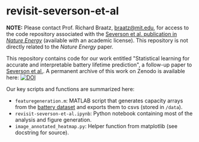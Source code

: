 # revisit-severson-et-al

**NOTE:** Please contact Prof. Richard Braatz, braatz@mit.edu, for access to the code repository associated with the [Severson et al. publication in *Nature Energy*](https://doi.org/10.1038/s41560-019-0356-8) (available with an academic license). This repository is not directly related to the *Nature Energy* paper.

This repository contains code for our work entitled "Statistical learning for accurate and interpretable battery lifetime prediction", a follow-up paper to [Severson et al.](https://doi.org/10.1038/s41560-019-0356-8). A permanent archive of this work on Zenodo is available here:
[![DOI](https://zenodo.org/badge/282795046.svg)](https://zenodo.org/badge/latestdoi/282795046)

Our key scripts and functions are summarized here:
- `featuregeneration.m`: MATLAB script that generates capacity arrays from the [battery dataset](https://data.matr.io/1/projects/5c48dd2bc625d700019f3204) and exports them to csvs (stored in `/data`).
- `revisit-severson-et-al.ipynb`: Python notebook containing most of the analysis and figure generation.
- `image_annotated_heatmap.py`: Helper function from matplotlib (see docstring for source).
